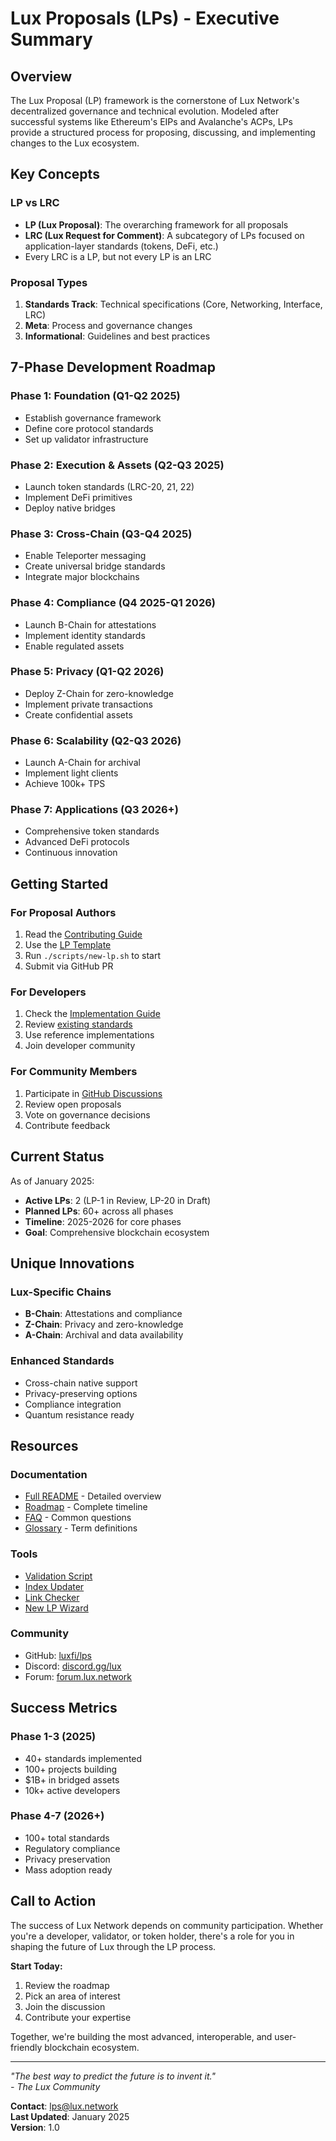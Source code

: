 # Lux Proposals (LPs) - Executive Summary

## Overview

The Lux Proposal (LP) framework is the cornerstone of Lux Network's decentralized governance and technical evolution. Modeled after successful systems like Ethereum's EIPs and Avalanche's ACPs, LPs provide a structured process for proposing, discussing, and implementing changes to the Lux ecosystem.

## Key Concepts

### LP vs LRC
- **LP (Lux Proposal)**: The overarching framework for all proposals
- **LRC (Lux Request for Comment)**: A subcategory of LPs focused on application-layer standards (tokens, DeFi, etc.)
- Every LRC is a LP, but not every LP is an LRC

### Proposal Types
1. **Standards Track**: Technical specifications (Core, Networking, Interface, LRC)
2. **Meta**: Process and governance changes
3. **Informational**: Guidelines and best practices

## 7-Phase Development Roadmap

### Phase 1: Foundation (Q1-Q2 2025)
- Establish governance framework
- Define core protocol standards
- Set up validator infrastructure

### Phase 2: Execution & Assets (Q2-Q3 2025)
- Launch token standards (LRC-20, 21, 22)
- Implement DeFi primitives
- Deploy native bridges

### Phase 3: Cross-Chain (Q3-Q4 2025)
- Enable Teleporter messaging
- Create universal bridge standards
- Integrate major blockchains

### Phase 4: Compliance (Q4 2025-Q1 2026)
- Launch B-Chain for attestations
- Implement identity standards
- Enable regulated assets

### Phase 5: Privacy (Q1-Q2 2026)
- Deploy Z-Chain for zero-knowledge
- Implement private transactions
- Create confidential assets

### Phase 6: Scalability (Q2-Q3 2026)
- Launch A-Chain for archival
- Implement light clients
- Achieve 100k+ TPS

### Phase 7: Applications (Q3 2026+)
- Comprehensive token standards
- Advanced DeFi protocols
- Continuous innovation

## Getting Started

### For Proposal Authors
1. Read the [Contributing Guide](./CONTRIBUTING.md)
2. Use the [LP Template](./LPs/TEMPLATE.md)
3. Run `./scripts/new-lp.sh` to start
4. Submit via GitHub PR

### For Developers
1. Check the [Implementation Guide](./IMPLEMENTATION-GUIDE.md)
2. Review [existing standards](./STATUS.md)
3. Use reference implementations
4. Join developer community

### For Community Members
1. Participate in [GitHub Discussions](https://github.com/luxfi/lps/discussions)
2. Review open proposals
3. Vote on governance decisions
4. Contribute feedback

## Current Status

As of January 2025:
- **Active LPs**: 2 (LP-1 in Review, LP-20 in Draft)
- **Planned LPs**: 60+ across all phases
- **Timeline**: 2025-2026 for core phases
- **Goal**: Comprehensive blockchain ecosystem

## Unique Innovations

### Lux-Specific Chains
- **B-Chain**: Attestations and compliance
- **Z-Chain**: Privacy and zero-knowledge
- **A-Chain**: Archival and data availability

### Enhanced Standards
- Cross-chain native support
- Privacy-preserving options
- Compliance integration
- Quantum resistance ready

## Resources

### Documentation
- [Full README](./README.md) - Detailed overview
- [Roadmap](./ROADMAP.md) - Complete timeline
- [FAQ](./FAQ.md) - Common questions
- [Glossary](./GLOSSARY.md) - Term definitions

### Tools
- [Validation Script](./scripts/validate-lp.sh)
- [Index Updater](./scripts/update-index.py)
- [Link Checker](./scripts/check-links.sh)
- [New LP Wizard](./scripts/new-lp.sh)

### Community
- GitHub: [luxfi/lps](https://github.com/luxfi/lps)
- Discord: [discord.gg/lux](https://discord.gg/lux)
- Forum: [forum.lux.network](https://forum.lux.network)

## Success Metrics

### Phase 1-3 (2025)
- 40+ standards implemented
- 100+ projects building
- $1B+ in bridged assets
- 10k+ active developers

### Phase 4-7 (2026+)
- 100+ total standards
- Regulatory compliance
- Privacy preservation
- Mass adoption ready

## Call to Action

The success of Lux Network depends on community participation. Whether you're a developer, validator, or token holder, there's a role for you in shaping the future of Lux through the LP process.

**Start Today:**
1. Review the roadmap
2. Pick an area of interest
3. Join the discussion
4. Contribute your expertise

Together, we're building the most advanced, interoperable, and user-friendly blockchain ecosystem.

---

*"The best way to predict the future is to invent it."*  
*- The Lux Community*

**Contact**: lps@lux.network  
**Last Updated**: January 2025  
**Version**: 1.0